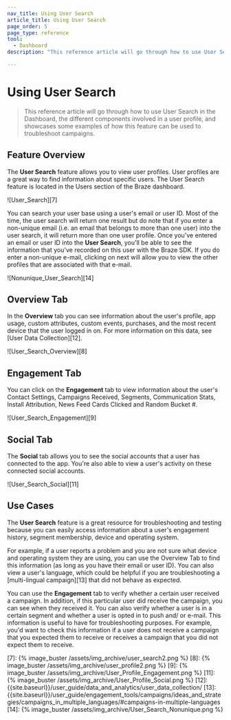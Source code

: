 ```yaml
---
nav_title: Using User Search
article_title: Using User Search
page_order: 5
page_type: reference
tool: 
  - Dashboard
description: "This reference article will go through how to use User Search in the Dashboard and showcases some User Search use cases."

---
```


# Using User Search

> This reference article will go through how to use User Search in the Dashboard, the different components involved in a user profile, and showcases some examples of how this feature can be used to troubleshoot campaigns. 


## Feature Overview

The **User Search** feature allows you to view user profiles. User profiles are a great way to find information about specific users. The User Search feature is located in the Users section of the Braze dashboard.

![User_Search][7]

You can search your user base using a user's email or user ID. Most of the time, the user search will return one result but do note that if you enter a non-unique email (i.e. an email that belongs to more than one user) into the user search, it will return more than one user profile. Once you've entered an email or user ID into the **User Search**, you'll be able to see the information that you've recorded on this user with the Braze SDK. If you do enter a non-unique e-mail, clicking on next will allow you to view the other profiles that are associated with that e-mail.

![Nonunique_User_Search][14]

## Overview Tab

In the **Overview** tab you can see information about the user's profile, app usage, custom attributes, custom events, purchases, and the most recent device that the user logged in on. For more information on this data, see [User Data Collection][12].

![User_Search_Overview][8]

## Engagement Tab

You can click on the **Engagement** tab to view information about the user's Contact Settings, Campaigns Received, Segments, Communication Stats, Install Attribution, News Feed Cards Clicked and Random Bucket #.

![User_Search_Engagement][9]

## Social Tab

The **Social** tab allows you to see the social accounts that a user has connected to the app. You're also able to view a user's activity on these connected social accounts.

![User_Search_Social][11]

## Use Cases
The **User Search** feature is a great resource for troubleshooting and testing because you can easily access information about a user's engagement history, segment membership, device and operating system.

For example, if a user reports a problem and you are not sure what device and operating system they are using, you can use the Overview Tab to find this information (as long as you have their email or user ID). You can also view a user's language, which could be helpful if you are troubleshooting a [multi-lingual campaign][13] that did not behave as expected.

You can use the **Engagement** tab to verify whether a certain user received a campaign. In addition, if this particular user did receive the campaign, you can see when they received it. You can also verify whether a user is in a certain segment and whether a user is opted in to push and/ or e-mail. This information is useful to have for troubleshooting purposes. For example, you'd want to check this information if a user does not receive a campaign that you expected them to receive or receives a campaign that you did not expect them to receive.

[7]: {% image_buster /assets/img_archive/user_search2.png %}
[8]: {% image_buster /assets/img_archive/user_profile2.png %}
[9]: {% image_buster /assets/img_archive/User_Profile_Engagement.png %}
[11]: {% image_buster /assets/img_archive/User_Profile_Social.png %}
[12]: {{site.baseurl}}/user_guide/data_and_analytics/user_data_collection/
[13]: {{site.baseurl}}/user_guide/engagement_tools/campaigns/ideas_and_strategies/campaigns_in_multiple_languages/#campaigns-in-multiple-languages
[14]: {% image_buster /assets/img_archive/User_Search_Nonunique.png %}
